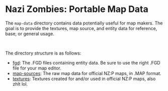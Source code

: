 # Nazi Zombies: Portable Map Data

The `map-data` directory contains data potentially useful for map makers. The goal is to provide the textures, map source, and entity data for reference, base, or general usage.

<br>

The directory structure is as follows:
<ul>
    <li><a href="fgd/">fgd</a>: The .FGD files containing entity data. Be sure to use the right .FGD file for your map editor.</li>
    <li><a href="map-sources/">map-sources</a>: The raw map data for official NZ:P maps, in .MAP format.</li>
    <li><a href="textures/">textures</a>: Textures created for and/or used in official NZ:P maps, also zhlt lol.
</ul>